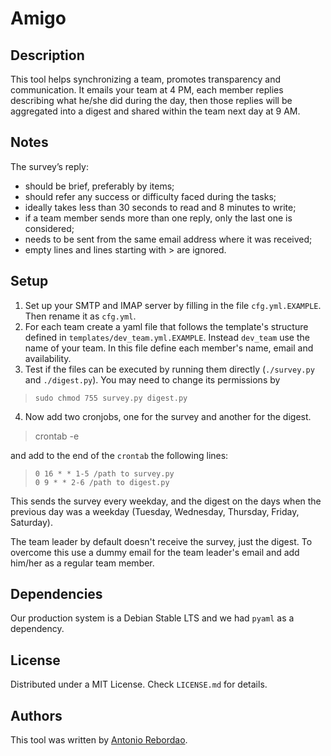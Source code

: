 # Amigo

## Description

This tool helps synchronizing a team, promotes transparency and communication.
It emails your team at 4 PM, each member replies describing what he/she did 
during the day, then those replies will be aggregated into a digest and 
shared within the team next day at 9 AM.

## Notes

The survey’s reply:

- should be brief, preferably by items;
- should refer any success or difficulty faced during the tasks;
- ideally takes less than 30 seconds to read and 8 minutes to write;
- if a team member sends more than one reply, only the last one is considered;
- needs to be sent from the same email address where it was received;
- empty lines and lines starting with > are ignored.

## Setup

1. Set up your SMTP and IMAP server by filling in the file `cfg.yml.EXAMPLE`. 
Then rename it as `cfg.yml`.
2. For each team create a yaml file that follows the template's structure 
defined in `templates/dev_team.yml.EXAMPLE`. Instead `dev_team` use the name
of your team. In this file define each member's name, email and availability.
3. Test if the files can be executed by running them directly (`./survey.py` 
and `./digest.py`). You may need to change its permissions by 

  > `sudo chmod 755 survey.py digest.py`

4. Now add two cronjobs, one for the survey and another for the digest.

  > crontab -e

  and add to the end of the `crontab` the following lines:

  > `0 16 * * 1-5 /path to survey.py`  
  > `0 9 * * 2-6 /path to digest.py`

  This sends the survey every weekday, and the digest on the days when the 
  previous day was a weekday (Tuesday, Wednesday, Thursday, Friday, Saturday).

The team leader by default doesn't receive the survey, just the digest. To 
overcome this use a dummy email for the team leader's email and add him/her 
as a regular team member.

## Dependencies

Our production system is a Debian Stable LTS and we had `pyaml` as a dependency.

## License

Distributed under a MIT License. Check `LICENSE.md` for details.

## Authors

This tool was written by [Antonio Rebordao](
https://www.linkedin.com/in/rebordao).
